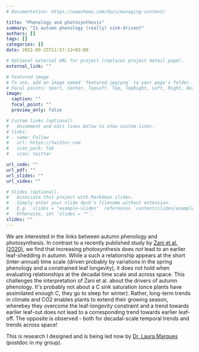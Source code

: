 ```yaml
---
# Documentation: https://wowchemy.com/docs/managing-content/

title: "Phenology and photosynthesis"
summary: "Is autumn phenology (really) sink-driven?"
authors: []
tags: []
categories: []
date: 2021-09-25T11:57:12+02:00

# Optional external URL for project (replaces project detail page).
external_link: ""

# Featured image
# To use, add an image named `featured.jpg/png` to your page's folder.
# Focal points: Smart, Center, TopLeft, Top, TopRight, Left, Right, BottomLeft, Bottom, BottomRight.
image:
  caption: ""
  focal_point: ""
  preview_only: false

# Custom links (optional).
#   Uncomment and edit lines below to show custom links.
# links:
# - name: Follow
#   url: https://twitter.com
#   icon_pack: fab
#   icon: twitter

url_code: ""
url_pdf: ""
url_slides: ""
url_video: ""

# Slides (optional).
#   Associate this project with Markdown slides.
#   Simply enter your slide deck's filename without extension.
#   E.g. `slides = "example-slides"` references `content/slides/example-slides.md`.
#   Otherwise, set `slides = ""`.
slides: ""
---
```


We are interested in the links between autumn phenology and photosynthesis. In contrast to a recently published study by [Zani et al. (2020)](https://www.science.org/doi/10.1126/science.abd8911), we find that increasing photosynthesis does *not* lead to an earlier leaf-shedding in autumn. While a such a relationship appears at the short (inter-annual) time scale (driven probably by variations in the spring phenology and a constrained leaf longevity), it does not hold when evaluating relationships at the decadal time scale and across space. This challenges the interpretation of Zani et al. about the drivers of autumn phenology. It's probably not about a C sink saturation (once plants have assimilated enough C, they go to sleep for winter). Rather, long-term trends in climate and CO2 enables plants to extend their growing season, wherebey they overcome the leaf-longevity constraint and a trend towards earlier leaf-out does not lead to a corresponding trend towards earlier leaf-off. The opposite is observed - both for decadal-scale temporal trends and trends across space! 

This is research I designed and is being led now by [Dr. Laura Marques](https://usys.ethz.ch/en/people/profile.MjY5NTUz.TGlzdC82MzcsMzIwMTk3MjIy.html) (postdoc in my group).